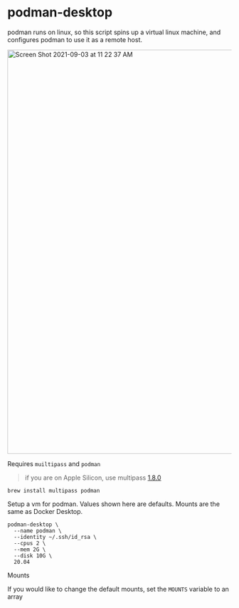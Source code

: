 # podman-desktop

podman runs on linux, so this script spins up a virtual linux machine, and configures podman to use it as a remote host.

<img width="907" alt="Screen Shot 2021-09-03 at 11 22 37 AM" src="https://user-images.githubusercontent.com/32407/132029535-20ab9aac-6c8d-440e-9122-660363e7f10a.png">

Requires `muiltipass` and `podman`

> if you are on Apple Silicon, use multipass [1.8.0](https://multipass-ci.s3.amazonaws.com/pr403/multipass-1.8.0-dev.403.pr403%2Bg843f3ca3.mac%2Barm64-Darwin.pkg)

    brew install multipass podman

Setup a vm for podman. Values shown here are defaults. Mounts are the same as Docker Desktop.

    podman-desktop \
      --name podman \
      --identity ~/.ssh/id_rsa \
      --cpus 2 \
      --mem 2G \
      --disk 10G \
      20.04

Mounts

If you would like to change the default mounts, set the `MOUNTS` variable to an array
